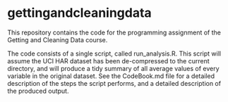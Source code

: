 # gettingandcleaningdata

This repository contains the code for the programming assignment of the Getting and Cleaning Data course.

The code consists of a single script, called run_analysis.R. This script will assume the UCI HAR dataset has been 
de-compressed to the current directory, and will produce a tidy summary of all average values of every variable in the original dataset. See the CodeBook.md file for a detailed description of the steps the script performs, and a detailed description of the produced output.

